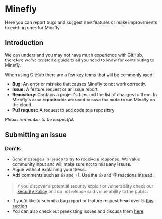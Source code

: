 # Minefly

Here you can report bugs and suggest new features or make improvements to existing ones for Minefly.

## Introduction
We can understand you may not have much experience with GitHub, therefore we've created a guide to all you need to know for contributing to Minefly.

When using GitHub there are a few key terms that will be commonly used:
- **Bug:** An error or mistake that causes Minefly to not work correctly.
- **Issue:** A feature request or an issue report
- **Repository:** Contains a project's files and the list of changes to them. In Minefly's case repositories are used to save the code to run Minefly on the cloud.
- **Pull request:** A request to add code to a repository

*Please remember to be respectful.*

## Submitting an issue

### Don'ts
- Send messages in issues to try to receive a response. We value community input and will make sure not to miss any issues.
- Argue without explaining your thesis.
- Add comments such as 👍 and +1. Use the 👍 and 👎 reactions instead!

> If you discover a potential security exploit or vulnerability check our [Security Policy](https://github.com/Minefly/minefly/security/policy) and do not release said vulnerability to the public.



- If you'd like to submit a bug report or feature request head over to [this section](https://github.com/Minehut/Meta/issues/new/choose)
- You can also check out preexisting issues and discuss them [here](https://github.com/Minehut/Meta/issues).

